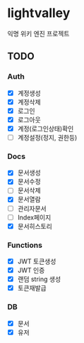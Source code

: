 # lightvalley
익명 위키 엔진 프로젝트


## TODO
### Auth
- [x] 계정생성
- [x] 계정삭제
- [x] 로그인
- [x] 로그아웃
- [x] 계정(로그인상태)확인
- [ ] 계정설정(정지, 권한등)
### Docs
- [x] 문서생성
- [x] 문서수정
- [ ] 문서삭제
- [x] 문서열람
- [ ] 관리자문서
- [ ] Index페이지
- [x] 문서히스토리
### Functions
- [x] JWT 토큰생성
- [x] JWT 인증
- [x] 랜덤 string 생성
- [x] 토큰재발급
### DB
- [x] 문서
- [x] 유저
